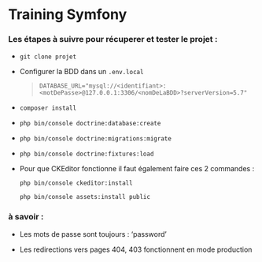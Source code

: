# Training Symfony

### Les étapes à suivre pour récuperer et tester le projet :

* `git clone projet`

* Configurer la BDD dans un `.env.local` 

  >`DATABASE_URL="mysql://<identifiant>:<motDePasse>@127.0.0.1:3306/<nomDeLaBDD>?serverVersion=5.7"`

* `composer install`

* `php bin/console doctrine:database:create`

* `php bin/console doctrine:migrations:migrate`

* `php bin/console doctrine:fixtures:load`

* Pour que CKEditor fonctionne il faut également faire ces 2 commandes :

  `php bin/console ckeditor:install`
  
  `php bin/console assets:install public`
  

### à savoir :

* Les mots de passe sont toujours : ‘password’

* Les redirections vers pages 404, 403 fonctionnent en mode production

